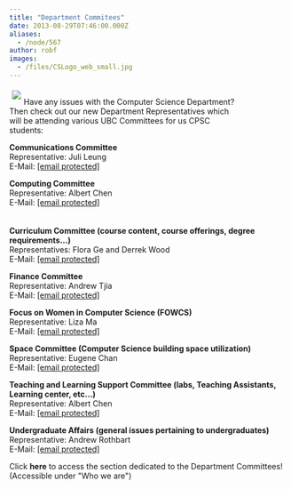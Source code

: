 ```yaml
---
title: "Department Commitees"
date: 2013-08-29T07:46:00.000Z
aliases:
  - /node/567
author: robf
images:
  - /files/CSLogo_web_small.jpg
---
```


<div class="field field-name-body field-type-text-with-summary field-label-hidden"><div class="field-items"><div class="field-item even"><p><img src="/files/CSLogo_web_small.jpg" align="left" vspace="5" hspace="5"><br>
Have any issues with the Computer Science Department?<br>
Then check out our new Department Representatives which<br>
will be attending various UBC Committees for us CPSC<br>
students:</p>
<p><b>Communications Committee</b><br>
Representative: Juli Leung<br>
E-Mail: <a href="/cdn-cgi/l/email-protection#94f7fbf9f9e1fafdf7f5e0fdfbfae7baf7fbf9f9d4f7e7e7e7baf7e7bae1f6f7baf7f5"><span class="__cf_email__" data-cfemail="284b4745455d46414b495c4147465b064b474545684b5b5b5b064b5b065d4a4b064b49">[email&#xA0;protected]</span></a></p>
<p><b>Computing Committee</b><br>
Representative: Albert Chen<br>
E-Mail: <a href="/cdn-cgi/l/email-protection#30535f5d404544595e571e535f5d5d70534343431e53431e4552531e5351"><span class="__cf_email__" data-cfemail="b5d6dad8c5c0c1dcdbd29bd6dad8d8f5d6c6c6c69bd6c69bc0d7d69bd6d4">[email&#xA0;protected]</span></a><br>
<br><br>
<b>Curriculum Committee (course content, course offerings, degree requirements...)</b><br>
Representatives: Flora Ge and Derrek Wood<br>
E-Mail: <a href="/cdn-cgi/l/email-protection#bfdccacdcdd6dccad3cad291dcd0d2d2ffdccccccc91dccc91cadddc91dcde"><span class="__cf_email__" data-cfemail="91f2e4e3e3f8f2e4fde4fcbff2fefcfcd1f2e2e2e2bff2e2bfe4f3f2bff2f0">[email&#xA0;protected]</span></a></p>
<p><b>Finance Committee</b><br>
Representative: Andrew Tjia<br>
E-Mail: <a href="/cdn-cgi/l/email-protection#3056595e515e53551e535f5d5d70534343431e53431e4552531e5351"><span class="__cf_email__" data-cfemail="36505f58575855531855595b5b765545454518554518435455185557">[email&#xA0;protected]</span></a></p>
<p><b>Focus on Women in Computer Science (FOWCS)</b><br>
Representative: Liza Ma<br>
E-Mail: <a href="/cdn-cgi/l/email-protection#5f3930283c2c2d3a2f1f3c2c2c2c713c2c712a3d3c713c3e"><span class="__cf_email__" data-cfemail="7c1a130b1f0f0e190c3c1f0f0f0f521f0f52091e1f521f1d">[email&#xA0;protected]</span></a></p>
<p><b>Space Committee (Computer Science building space utilization)</b><br>
Representative: Eugene Chan<br>
E-Mail: <a href="/cdn-cgi/l/email-protection#4330332220266d202c2e2e03203030306d20306d3621206d2022"><span class="__cf_email__" data-cfemail="f78487969492d994989a9ab794848484d99484d9829594d99496">[email&#xA0;protected]</span></a></p>
<p><b>Teaching and Learning Support Committee (labs, Teaching Assistants, Learning center, etc...)</b><br>
Representative: Albert Chen<br>
E-Mail: <a href="/cdn-cgi/l/email-protection#5e2a322d703d3133331e3d2d2d2d703d2d702b3c3d703d3f"><span class="__cf_email__" data-cfemail="8df9e1fea3eee2e0e0cdeefefefea3eefea3f8efeea3eeec">[email&#xA0;protected]</span></a></p>
<p><b>Undergraduate Affairs (general issues pertaining to undergraduates)</b><br>
Representative: Andrew Rothbart<br>
E-Mail: <a href="/cdn-cgi/l/email-protection#e5908b81809782978481848383848c9796cb868a8888a586969696cb8696cb908786cb8684"><span class="__cf_email__" data-cfemail="b3c6ddd7d6c1d4c1d2d7f2d5d5d2dac1c09dd0dcdedef3d0c0c0c09dd0c09dc6d1d09dd0d2">[email&#xA0;protected]</span></a></p>
<p>Click <b>here</b> to access the section dedicated to the Department Committees!<br>
(Accessible under &quot;Who we are&quot;) </p>
<p><br><br>
<br><br>
<br></p>
</div></div></div>    <footer>
          </footer>
